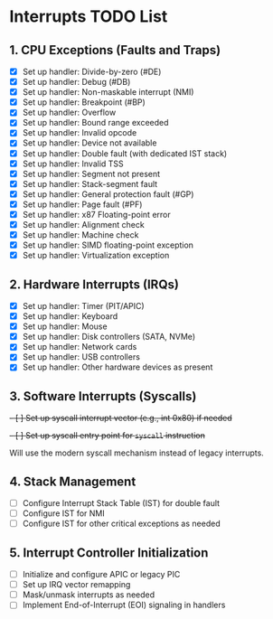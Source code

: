 # Interrupts TODO List

## 1. CPU Exceptions (Faults and Traps)
- [x] Set up handler: Divide-by-zero (#DE)
- [x] Set up handler: Debug (#DB)
- [x] Set up handler: Non-maskable interrupt (NMI)
- [x] Set up handler: Breakpoint (#BP)
- [x] Set up handler: Overflow
- [x] Set up handler: Bound range exceeded
- [x] Set up handler: Invalid opcode
- [x] Set up handler: Device not available
- [x] Set up handler: Double fault (with dedicated IST stack)
- [x] Set up handler: Invalid TSS
- [x] Set up handler: Segment not present
- [x] Set up handler: Stack-segment fault
- [x] Set up handler: General protection fault (#GP)
- [x] Set up handler: Page fault (#PF)
- [x] Set up handler: x87 Floating-point error
- [x] Set up handler: Alignment check
- [x] Set up handler: Machine check
- [x] Set up handler: SIMD floating-point exception
- [x] Set up handler: Virtualization exception

## 2. Hardware Interrupts (IRQs)
- [x] Set up handler: Timer (PIT/APIC)
- [x] Set up handler: Keyboard
- [x] Set up handler: Mouse
- [x] Set up handler: Disk controllers (SATA, NVMe)
- [x] Set up handler: Network cards
- [x] Set up handler: USB controllers
- [x] Set up handler: Other hardware devices as present

## 3. Software Interrupts (Syscalls)
~~- [ ] Set up syscall interrupt vector (e.g., int 0x80) if needed~~

~~- [ ] Set up syscall entry point for `syscall` instruction~~

Will use the modern syscall mechanism instead of legacy interrupts.

## 4. Stack Management
- [ ] Configure Interrupt Stack Table (IST) for double fault
- [ ] Configure IST for NMI
- [ ] Configure IST for other critical exceptions as needed

## 5. Interrupt Controller Initialization
- [ ] Initialize and configure APIC or legacy PIC
- [ ] Set up IRQ vector remapping
- [ ] Mask/unmask interrupts as needed
- [ ] Implement End-of-Interrupt (EOI) signaling in handlers
